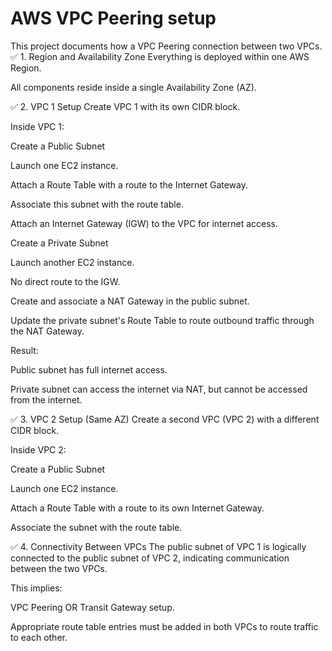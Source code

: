 # AWS VPC Peering setup

This project documents how a VPC Peering connection between two VPCs.
✅ 1. Region and Availability Zone
Everything is deployed within one AWS Region.

All components reside inside a single Availability Zone (AZ).

✅ 2. VPC 1 Setup
Create VPC 1 with its own CIDR block.

Inside VPC 1:

Create a Public Subnet

Launch one EC2 instance.

Attach a Route Table with a route to the Internet Gateway.

Associate this subnet with the route table.

Attach an Internet Gateway (IGW) to the VPC for internet access.

Create a Private Subnet

Launch another EC2 instance.

No direct route to the IGW.

Create and associate a NAT Gateway in the public subnet.

Update the private subnet's Route Table to route outbound traffic through the NAT Gateway.

Result:

Public subnet has full internet access.

Private subnet can access the internet via NAT, but cannot be accessed from the internet.

✅ 3. VPC 2 Setup (Same AZ)
Create a second VPC (VPC 2) with a different CIDR block.

Inside VPC 2:

Create a Public Subnet

Launch one EC2 instance.

Attach a Route Table with a route to its own Internet Gateway.

Associate the subnet with the route table.

✅ 4. Connectivity Between VPCs
The public subnet of VPC 1 is logically connected to the public subnet of VPC 2, indicating communication between the two VPCs.

This implies:

VPC Peering OR Transit Gateway setup.

Appropriate route table entries must be added in both VPCs to route traffic to each other.

